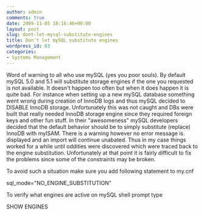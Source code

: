 ```yaml
---
author: admin
comments: true
date: 2009-11-05 18:16:46+00:00
layout: post
slug: dont-let-mysql-substitute-engines
title: Don't let mySQL substitute engines
wordpress_id: 83
categories:
- Systems Management
---
```


Word of warning to all who use mySQL (yes you poor souls). By default mySQL 5.0 and 5.1 will substitute storage engines if the one you requested is not available. It doesn't happen too often but when it does happen it is quite bad. For instance when setting up a new mySQL database something went wrong during creation of InnoDB logs and thus mySQL decided to DISABLE InnoDB storage. Unfortunately this was not caught and DBs were built that really needed InnoDB storage engine since they required foreign keys and other fun stuff. In their "awesomeness" mySQL developers decided that the default behavior should be to simply substitute (replace) InnoDB with myISAM. There is a warning however no error message is displayed and an import will continue unabated. Thus in my case things worked for a while until oddities were discovered which were traced back to the engine substitution. Unfortunately at that point it is fairly difficult to fix the problems since some of the constraints may be broken.

To avoid such a situation make sure you add following statement to my.cnf

sql_mode="NO_ENGINE_SUBSTITUTION"

To verify what engines are active on mySQL shell prompt type

SHOW ENGINES
